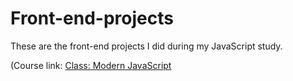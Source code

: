 # Front-end-projects


These are the front-end projects I did during my JavaScript study.

(Course link: [Class: Modern JavaScript](https://www.udemy.com/course/modern-javascript-from-novice-to-ninja/)
